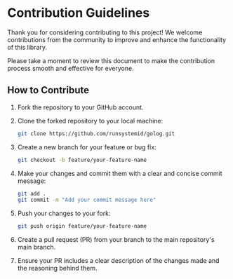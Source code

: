 # Contribution Guidelines

Thank you for considering contributing to this project! We welcome contributions from the community to improve and enhance the functionality of this library.

Please take a moment to review this document to make the contribution process smooth and effective for everyone.

## How to Contribute

1. Fork the repository to your GitHub account.

2. Clone the forked repository to your local machine:

   ```bash
   git clone https://github.com/runsystemid/golog.git
   ```

3. Create a new branch for your feature or bug fix:

   ```bash
   git checkout -b feature/your-feature-name
   ```

4. Make your changes and commit them with a clear and concise commit message:

   ```bash
   git add .
   git commit -m "Add your commit message here"
   ```

5. Push your changes to your fork:

   ```bash
   git push origin feature/your-feature-name
   ```

6. Create a pull request (PR) from your branch to the main repository's main branch.

7. Ensure your PR includes a clear description of the changes made and the reasoning behind them.
